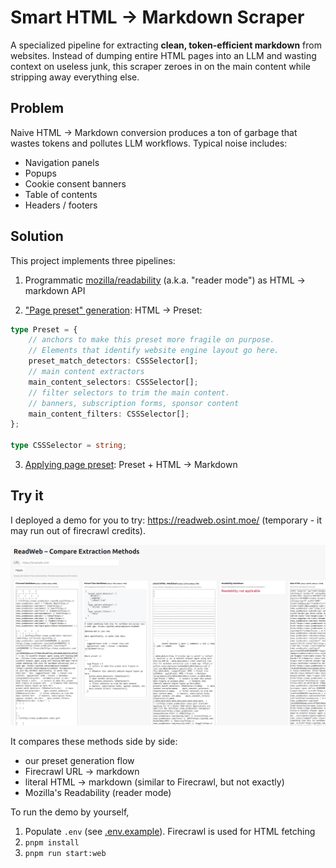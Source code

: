 # Smart HTML → Markdown Scraper

A specialized pipeline for extracting **clean, token-efficient markdown** from websites.
Instead of dumping entire HTML pages into an LLM and wasting context on useless junk, this scraper zeroes in on the main content while stripping away everything else.

## Problem

Naive HTML -> Markdown conversion produces a ton of garbage that wastes tokens and pollutes LLM workflows. Typical noise includes:

- Navigation panels
- Popups
- Cookie consent banners
- Table of contents
- Headers / footers

## Solution

This project implements three pipelines:

1. Programmatic [mozilla/readability](https://github.com/mozilla/readability) (a.k.a. "reader mode") as HTML -> markdown API

2. ["Page preset" generation](src/presets/suggestPreset.ts): HTML -> Preset:

```typescript
type Preset = {
    // anchors to make this preset more fragile on purpose.
    // Elements that identify website engine layout go here.
    preset_match_detectors: CSSSelector[];
    // main content extractors
    main_content_selectors: CSSSelector[];
    // filter selectors to trim the main content.
    // banners, subscription forms, sponsor content
    main_content_filters: CSSSelector[];
};

type CSSSelector = string;
```

3. [Applying page preset](./src/presets/applyPreset.ts): Preset + HTML -> Markdown

## Try it

I deployed a demo for you to try: https://readweb.osint.moe/ (temporary - it may run out of firecrawl credits).

![demo page](./img/webserver.png)

It compares these methods side by side:

- our preset generation flow
- Firecrawl URL -> markdown
- literal HTML -> markdown (similar to Firecrawl, but not exactly)
- Mozilla's Readability (reader mode)

To run the demo by yourself,

1. Populate `.env` (see [.env.example](./.env.example)). Firecrawl is used for HTML fetching
2. `pnpm install`
3. `pnpm run start:web`
